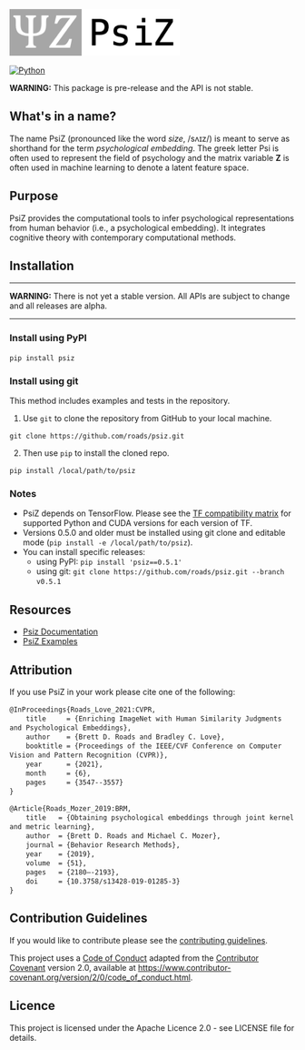 ![PsiZ logo](docs/full_logo_300.png)

[![Python](https://img.shields.io/pypi/pyversions/psiz.svg?style=plastic)](https://badge.fury.io/py/psiz)

**WARNING:** This package is pre-release and the API is not stable.

## What's in a name?

The name PsiZ (pronounced like the word *size*, /sʌɪz/) is meant to serve as shorthand for the term *psychological embedding*. The greek letter Psi is often used to represent the field of psychology and the matrix variable **Z** is often used in machine learning to denote a latent feature space.

## Purpose

PsiZ provides the computational tools to infer psychological representations from human behavior (i.e., a psychological embedding). It integrates cognitive theory with contemporary computational methods.

## Installation

---
**WARNING:** There is not yet a stable version. All APIs are subject to change and all releases are alpha.

---

### Install using PyPI
```
pip install psiz
```

### Install using git
This method includes examples and tests in the repository.
1. Use `git` to clone the repository from GitHub to your local machine. 
```
git clone https://github.com/roads/psiz.git
```
2. Then use `pip` to install the cloned repo.
```
pip install /local/path/to/psiz
```

### Notes
* PsiZ depends on TensorFlow. Please see the [TF compatibility matrix](https://www.tensorflow.org/install/source#gpu) for supported Python and CUDA versions for each version of TF.
* Versions 0.5.0 and older must be installed using git clone and editable mode (`pip install -e /local/path/to/psiz`).
* You can install specific releases:
    * using PyPI: `pip install 'psiz==0.5.1'`
    * using git: `git clone https://github.com/roads/psiz.git --branch v0.5.1`

## Resources
* [Psiz Documentation](https://psiz.readthedocs.io/en/latest/)
* [PsiZ Examples](examples/)

## Attribution
If you use PsiZ in your work please cite one of the following:
```
@InProceedings{Roads_Love_2021:CVPR,
    title     = {Enriching ImageNet with Human Similarity Judgments and Psychological Embeddings},
    author    = {Brett D. Roads and Bradley C. Love},
    booktitle = {Proceedings of the IEEE/CVF Conference on Computer Vision and Pattern Recognition (CVPR)},
    year      = {2021},
    month     = {6},
    pages     = {3547--3557}
}
```
```
@Article{Roads_Mozer_2019:BRM,
    title   = {Obtaining psychological embeddings through joint kernel and metric learning},
    author  = {Brett D. Roads and Michael C. Mozer},
    journal = {Behavior Research Methods},
    year    = {2019},
    volume  = {51},
    pages   = {2180–-2193},
    doi     = {10.3758/s13428-019-01285-3}
}
```

## Contribution Guidelines
If you would like to contribute please see the [contributing guidelines](CONTRIBUTING.md).

This project uses a [Code of Conduct](CODE.md) adapted from the [Contributor Covenant](https://www.contributor-covenant.org/)
version 2.0, available at <https://www.contributor-covenant.org/version/2/0/code_of_conduct.html>.

## Licence
This project is licensed under the Apache Licence 2.0 - see LICENSE file for details.
